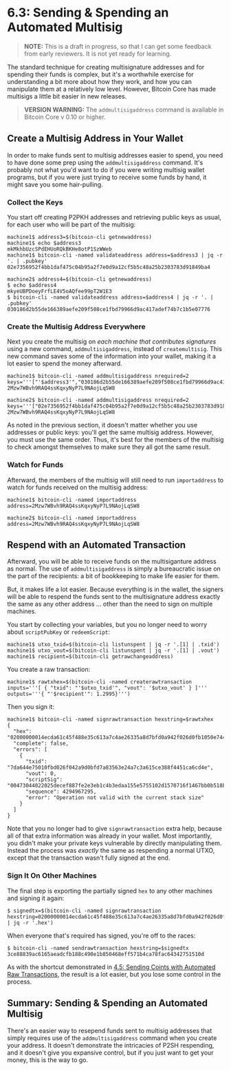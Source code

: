  # 6.3: Sending & Spending an Automated Multisig

> **NOTE:** This is a draft in progress, so that I can get some feedback from early reviewers. It is not yet ready for learning.

The standard technique for creating multisignature addresses and for spending their funds is complex, but it's a worthwhile exercise for understanding a bit more about how they work, and how you can manipulate them at a relatively low level. However, Bitcoin Core has made multisigs a little bit easier in new releases. 

> **VERSION WARNING:** The `addmultisigaddress` command is available in Bitcoin Core v 0.10 or higher.

## Create a Multisig Address in Your Wallet

In order to make funds sent to multisig addresses easier to spend, you need to have done some prep using the `addmultisigaddress` command. It's probably not what you'd want to do if you were writing multisig wallet programs, but if you were just trying to receive some funds by hand, it might save you some hair-pulling.

### Collect the Keys

You start off creating P2PKH addresses and retrieving public keys as usual, for each user who will be part of the multisig:
```
machine1$ address3=$(bitcoin-cli getnewaddress)
machine1$ echo $address3
mkMkhbUzcSPdEHUoRQkBKHe8otP1SzWWeb
machine1$ bitcoin-cli -named validateaddress address=$address3 | jq -r '. | .pubkey'
02e7356952f4bb1daf475c04b95a2f7e0d9a12cf5b5c48a25b2303783d91849ba4

machine2$ address4=$(bitcoin-cli getnewaddress)
$ echo $address4
mkyeUBPDoeyFrfLE4V5oAQfee99pT2W1E3
$ bitcoin-cli -named validateaddress address=$address4 | jq -r '. | .pubkey'
030186d2b55de166389aefe209f508ce1fbd79966d9ac417adef74b7c1b5e07776
```

### Create the Multisig Address Everywhere

Next you create the multisig on _each machine that contributes signatures_ using a new command, `addmultisigaddress`, instead of `createmultisig`. This new command saves some of the information into your wallet, making it a lot easier to spend the money afterward.
```
machine1$ bitcoin-cli -named addmultisigaddress nrequired=2 keys='''["'$address3'","030186d2b55de166389aefe209f508ce1fbd79966d9ac417adef74b7c1b5e07776"]'''
2Mzw7WBvh9RAQ4ssKqxyNyP7L9NAojLqSW8

machine2$ bitcoin-cli -named addmultisigaddress nrequired=2 keys='''["02e7356952f4bb1daf475c04b95a2f7e0d9a12cf5b5c48a25b2303783d91849ba4","'$address4'"]'''
2Mzw7WBvh9RAQ4ssKqxyNyP7L9NAojLqSW8
```
As noted in the previous section, it doesn't matter whether you use addresses or public keys: you'll get the same multisig address. However, you must use the same order. Thus, it's best for the members of the multisig to check amongst themselves to make sure they all got the same result.

### Watch for Funds

Afterward, the members of the multisig will still need to run `importaddress` to watch for funds received on the multisig address:
```
machine1$ bitcoin-cli -named importaddress address=2Mzw7WBvh9RAQ4ssKqxyNyP7L9NAojLqSW8

machine2$ bitcoin-cli -named importaddress address=2Mzw7WBvh9RAQ4ssKqxyNyP7L9NAojLqSW8
```

## Respend with an Automated Transaction

Afterward, you will be able to receive funds on the multisiganture address as normal. The use of `addmultisigaddress` is simply a bureaucratic issue on the part of the recipients: a bit of bookkeeping to make life easier for them.

But, it makes life a lot easier. Because everything is in the wallet, the signers will be able to respend the funds sent to the multisignature address exactly the same as any other address ... other than the need to sign on multiple machines.

You start by collecting your variables, but you no longer need to worry about `scriptPubKey` or `redeemScript`:
```
machine1$ utxo_txid=$(bitcoin-cli listunspent | jq -r '.[1] | .txid') 
machine1$ utxo_vout=$(bitcoin-cli listunspent | jq -r '.[1] | .vout') 
machine1$ recipient=$(bitcoin-cli getrawchangeaddress)
```
You create a raw transaction:
```
machine1$ rawtxhex=$(bitcoin-cli -named createrawtransaction inputs='''[ { "txid": "'$utxo_txid'", "vout": '$utxo_vout' } ]''' outputs='''{ "'$recipient'": 1.2995}''')
```
Then you sign it:
```
machine1$ bitcoin-cli -named signrawtransaction hexstring=$rawtxhex
{
  "hex": "02000000014ecda61c45f488e35c613a7c4ae26335a8d7bfd0a942f026d0fb1050e744a67d000000009100473044022025decef887fe2e3eb1c4b3edaa155e5755102d1570716f1467bb0b518b777ddf022017e97f8853af8acab4853ccf502213b7ff4cc3bd9502941369905371545de28d0147522102e7356952f4bb1daf475c04b95a2f7e0d9a12cf5b5c48a25b2303783d91849ba421030186d2b55de166389aefe209f508ce1fbd79966d9ac417adef74b7c1b5e0777652aeffffffff0130e1be07000000001976a9148dfbf103e48df7d1993448aa387dc31a2ebd522d88ac00000000",
  "complete": false,
  "errors": [
    {
      "txid": "7da644e75010fbd026f042a9d0bfd7a83563e24a7c3a615ce388f4451ca6cd4e",
      "vout": 0,
      "scriptSig": "00473044022025decef887fe2e3eb1c4b3edaa155e5755102d1570716f1467bb0b518b777ddf022017e97f8853af8acab4853ccf502213b7ff4cc3bd9502941369905371545de28d0147522102e7356952f4bb1daf475c04b95a2f7e0d9a12cf5b5c48a25b2303783d91849ba421030186d2b55de166389aefe209f508ce1fbd79966d9ac417adef74b7c1b5e0777652ae",
      "sequence": 4294967295,
      "error": "Operation not valid with the current stack size"
    }
  ]
}
```
Note that you no longer had to give `signrawtransaction` extra help, because all of that extra information was already in your wallet. Most importantly, you didn't make your private keys vulnerable by directly manipulating them. Instead the process was _exactly_ the same as respending a normal UTXO, except that the transaction wasn't fully signed at the end.

### Sign It On Other Machines

The final step is exporting the partially signed `hex` to any other machines and signing it again:
```
$ signedtx=$(bitcoin-cli -named signrawtransaction hexstring=02000000014ecda61c45f488e35c613a7c4ae26335a8d7bfd0a942f026d0fb1050e744a67d000000009100473044022025decef887fe2e3eb1c4b3edaa155e5755102d1570716f1467bb0b518b777ddf022017e97f8853af8acab4853ccf502213b7ff4cc3bd9502941369905371545de28d0147522102e7356952f4bb1daf475c04b95a2f7e0d9a12cf5b5c48a25b2303783d91849ba421030186d2b55de166389aefe209f508ce1fbd79966d9ac417adef74b7c1b5e0777652aeffffffff0130e1be07000000001976a9148dfbf103e48df7d1993448aa387dc31a2ebd522d88ac00000000 | jq -r '.hex')
```
When everyone that's required has signed, you're off to the races:
```
$ bitcoin-cli -named sendrawtransaction hexstring=$signedtx
3ce88839ac6165aeadcfb188c490e1b850468eff571b4ca78fac64342751510d
```
As with the shortcut demonstrated in [4.5: Sending Coints with Automated Raw Transactions](4_5_Sending_Coins_with_Automated_Raw_Transactions.md), the result is a lot easier, but you lose some control in the process.

## Summary: Sending & Spending an Automated Multisig

There's an easier way to resepend funds sent to multisig addresses that simply requires use of the `addmultisigaddress` command when you create your address. It doesn't demonstrate the intricacies of P2SH respending, and it doesn't give you expansive control, but if you just want to get your money, this is the way to go.
